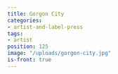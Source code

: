 ```yaml
---
title: Gorgon City
categories:
- artist-and-label-press
tags:
- artist
position: 125
image: "/uploads/gorgon-city.jpg"
is-front: true
---
```


